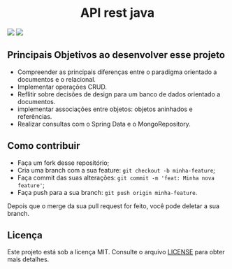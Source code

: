 <h1 align="center">
    API rest java
</h1>

![](https://img.shields.io/static/v1?label=PRs&message=welcome&color=7159c1&labelColor=000000) ![](https://img.shields.io/static/v1?label=license&message=MIT&color=7159c1&labelColor=000000)


## Principais Objetivos ao desenvolver esse projeto

- Compreender as principais diferenças entre o paradigma orientado a documentos e o relacional.
- Implementar operações CRUD.
- Reflitir sobre decisões de design para um banco de dados orientado a documentos.
- implementar associações entre objetos: objetos aninhados e referências.
- Realizar consultas com o Spring Data e o MongoRepository.

## Como contribuir

- Faça um fork desse repositório;
- Cria uma branch com a sua feature: `git checkout -b minha-feature`;
- Faça commit das suas alterações: `git commit -m 'feat: Minha nova feature'`;
- Faça push para a sua branch: `git push origin minha-feature`.

Depois que o merge da sua pull request for feito, você pode deletar a sua branch.

## Licença

Este projeto está sob a licença MIT. Consulte o arquivo [LICENSE](LICENSE.md) para obter mais detalhes.


